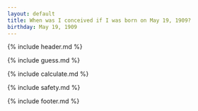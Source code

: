 ```yaml
---
layout: default
title: When was I conceived if I was born on May 19, 1909?
birthday: May 19, 1909
---
```


{% include header.md %}

{% include guess.md %}

{% include calculate.md %}

{% include safety.md %}

{% include footer.md %}



